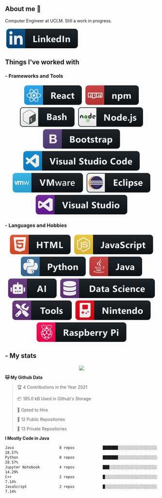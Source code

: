 ## About me 👋

<p align="center">
  <p>Computer Engineer at UCLM. Still a  work in progress. </p>
  <a href="https://www.linkedin.com/in/eduardo-garcia-aparicio-3ba073167/">
    <img src="https://raw.githubusercontent.com/eduardez/eduardez/master/svg/social/linkedin.svg" alt="linkedin" style="vertical-align:top; margin:4px">
  </a>
</p>


## Things I've worked with

### - Frameworks and Tools

<p align="center">
  <!-- For more icons please follow  https://github.com/MikeCodesDotNET/ColoredBadges -->
  <img src="https://raw.githubusercontent.com/eduardez/eduardez/master/svg/dev/frameworks/react.svg" alt="react" style="vertical-align:top; margin:4px">
  <img src="https://raw.githubusercontent.com/eduardez/eduardez/master/svg/dev/services/npm.svg" alt="npm" style="vertical-align:top; margin:4px">
  <img src="https://raw.githubusercontent.com/eduardez/eduardez/master/svg/dev/tools/bash.svg" alt="bash" style="vertical-align:top; margin:4px">  
  <img src="https://raw.githubusercontent.com/eduardez/eduardez/master/svg/dev/frameworks/nodejs.svg" alt="nodejs" style="vertical-align:top; margin:4px">  
  <img src="https://raw.githubusercontent.com/eduardez/eduardez/master/svg/dev/frameworks/bootstrap.svg" alt="bootstrap" style="vertical-align:top; margin:4px">
  <img src="https://raw.githubusercontent.com/eduardez/eduardez/master/svg/dev/tools/visualstudio_code.svg" alt="vscode" style="vertical-align:top; margin:4px">
  <img src="https://raw.githubusercontent.com/eduardez/eduardez/master/svg/dev/tools/vmware.svg" alt="vmware" style="vertical-align:top; margin:4px">
  <img src="https://raw.githubusercontent.com/eduardez/eduardez/master/svg/dev/tools/eclipse.svg" alt="eclipse" style="vertical-align:top; margin:4px">
  <img src="https://raw.githubusercontent.com/eduardez/eduardez/master/svg/dev/tools/visualstudio.svg" alt="visualstudio" style="vertical-align:top; margin:4px">
</p>


### - Languages and Hobbies

<p align="center">
  <!-- For more icons please follow  https://github.com/MikeCodesDotNET/ColoredBadges -->
  <img src="https://raw.githubusercontent.com/eduardez/eduardez/master/svg/dev/languages/html.svg" alt="html" style="vertical-align:top; margin:4px">
  <img src="https://raw.githubusercontent.com/eduardez/eduardez/master/svg/dev/languages/js.svg" alt="js" style="vertical-align:top; margin:4px">
  <img src="https://raw.githubusercontent.com/eduardez/eduardez/master/svg/dev/languages/python.svg" alt="python" style="vertical-align:top; margin:4px">
  <img src="https://raw.githubusercontent.com/eduardez/eduardez/master/svg/dev/languages/java.svg" alt="java" style="vertical-align:top; margin:4px">
  <img src="https://raw.githubusercontent.com/eduardez/eduardez/master/svg/dev/misc/ai.svg" alt="ai" style="vertical-align:top; margin:4px">    
  <img src="https://raw.githubusercontent.com/eduardez/eduardez/master/svg/dev/misc/ds.svg" alt="ds" style="vertical-align:top; margin:4px">
  <img src="https://raw.githubusercontent.com/eduardez/eduardez/master/svg/dev/misc/tools.svg" alt="tools" style="vertical-align:top; margin:4px">    
  <img src="https://raw.githubusercontent.com/eduardez/eduardez/master/svg/dev/misc/nintendo.svg" alt="nintendo" style="vertical-align:top; margin:4px">    
  <img src="https://raw.githubusercontent.com/eduardez/eduardez/master/svg/dev/misc/raspberrypi.svg" alt="raspberrypi" style="vertical-align:top; margin:4px">    
  
</p>

## - My stats
<p align="center">

<img align="center" src="https://github-readme-stats.anuraghazra1.vercel.app/api/top-langs/?username=eduardez&layout=compact&theme=default" />

</p>


<!--START_SECTION:waka-->
**🐱 My Github Data** 

> 🏆 4 Contributions in the Year 2021
 > 
> 📦 195.0 kB Used in Github's Storage 
 > 
> 💼 Opted to Hire
 > 
> 📜 12 Public Repositories 
 > 
> 🔑 13 Private Repositories  
 > 
**I Mostly Code in Java** 

```text
Java                     8 repos             ███████░░░░░░░░░░░░░░░░░░   28.57% 
Python                   8 repos             ███████░░░░░░░░░░░░░░░░░░   28.57% 
Jupyter Notebook         4 repos             ███░░░░░░░░░░░░░░░░░░░░░░   14.29% 
C++                      2 repos             █░░░░░░░░░░░░░░░░░░░░░░░░   7.14% 
JavaScript               2 repos             █░░░░░░░░░░░░░░░░░░░░░░░░   7.14%

```



<!--END_SECTION:waka-->
